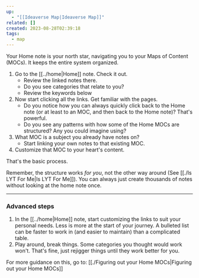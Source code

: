 ```yaml
---
up:
  - "[[Ideaverse Map|Ideaverse Map]]"
related: []
created: 2023-08-28T02:39:18
tags:
  - map
---
```

Your Home note is your north star, navigating you to your Maps of Content (MOCs). It keeps the entire system organized.

1. Go to the [[../home|Home]] note. Check it out. 
	- Review the linked notes there.
	- Do you see categories that relate to you?
	- Review the keywords below
1. Now start clicking all the links. Get familiar with the pages. 
	- Do you notice how you can always quickly click back to the Home note (or at least to an MOC, and then back to the Home note)? That's powerful.
	- Do you see any patterns with how some of the Home MOCs are structured? Any you could imagine using?
2. What MOC is a subject you already have notes on? 
	- Start linking your own notes to that existing MOC. 
3. Customize that MOC to your heart's content.

That's the basic process.

Remember, the structure works *for you*, not the other way around (See [[./Is LYT For Me|Is LYT For Me]]). You can always just create thousands of notes without looking at the home note once. 

---
### Advanced steps
1. In the [[../home|Home]] note, start customizing the links to suit your personal needs. Less is more at the start of your journey. A bulleted list can be faster to work in (and easier to maintain) than a complicated table.
2. Play around, break things. Some categories you thought would work won't. That's fine, just rejigger things until they work better for you.

For more guidance on this, go to: [[./Figuring out your Home MOCs|Figuring out your Home MOCs]]